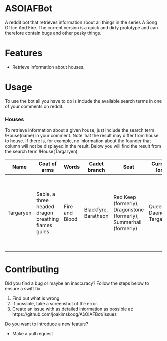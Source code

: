 ASOIAFBot
=========

A reddit bot that retrieves information about all things in the series A Song Of Ice And Fire. The current version is a quick and dirty prototype and can therefore contain bugs and other pesky things. 


Features
=========
<ul>
<li>Retrieve information about houses.</li>
</ul>


Usage
=========
To use the bot all you have to do is include the available search terms in one of your comments on reddit.

<h3>Houses</h3>
To retrieve information about a given house, just include the search term !House(name) in your comment. Note that the result may differ from house to house. If there is, for example, no information about the founder that column will not be displayed in the result. Below you will find the result from the search term !House(Targaryen)


| Name | Coat of arms | Words | Cadet branch | Seat | Current lord | Region | Title | Overlord | Founded|
| ------------- | ------------- | ------------- | ------------- | ------------- | ------------- | ------------- | ------------- | ------------- | ------------- |
| Targaryen  | Sable, a three headed dragon breathing flames gules | Fire and Blood | Blackfyre, Baratheon | Red Keep (formerly), Dragonstone (formerly), Summerhall (formerly) | Queen Daenerys Targaryen | King's Landing, Dragonstone, Valyria | King of the Seven Kingdoms, Lord of the Andals, the Rhoynar and the First Men, Prince of Dragonstone (heir apparent) | None | House Targaryen: >114BC, House Targaryen of King's Landing:0AC


Contributing
=========
Did you find a bug or maybe an inaccuracy? Follow the steps below to ensure a swift fix.

<ol>
<li>Find out what is wrong.</li>
<li>If possible, take a screenshot of the error.</li>
<li>Create an issue with as detailed information as possible at: https://github.com/joakimskoog/ASOIAFBot/issues</li>
</ol>


Do you want to introduce a new feature?

<ul>
<li> Make a pull request </li>
</ul>
